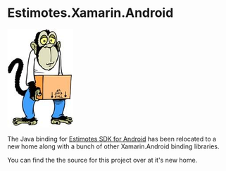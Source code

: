 # Estimotes.Xamarin.Android

![](images/moved.jpg)

The Java binding for [Estimotes SDK for Android](https://github.com/Estimote/Android-SDK) has been relocated to a new home along with a bunch of other Xamarin.Android binding libraries.

You can find the the source for this project over at it's new home.
